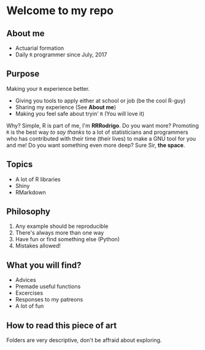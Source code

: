 # Welcome to my repo

## About me

* Actuarial formation
* Daily `R` programmer since July, 2017

## Purpose

Making your `R` experience better.

* Giving you tools to apply either at school or job (be the cool R-guy)
* Sharing my experience (See **About me**)
* Making you feel safe about tryin' `R` (You will love it)

Why? Simple, R is part of me, I'm **RRRodrigo**. Do you want more? Promoting `R` is the best way *to say thanks*  to a lot of statisticians and programmers who has contributed with their time (their lives) to make a GNU tool for you and me! Do you want something even more deep? Sure Sir, **the space**.

## Topics

* A lot of R libraries
* Shiny
* RMarkdown

## Philosophy

1) Any example should be reproducible
2) There's always more than one way
3) Have fun or find something else (Python)
4) Mistakes allowed!

## What you will find?

* Advices
* Premade useful functions
* Excercises
* Responses to my patreons
* A lot of fun

## How to read this piece of art

Folders are very descriptive, don't be affraid about exploring.

